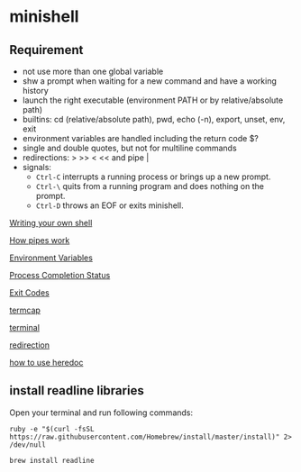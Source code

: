 # minishell

## Requirement

- not use more than one global variable
- shw a prompt when waiting for a new command and have a working history
- launch the right executable (environment PATH or by relative/absolute path)
- builtins: cd (relative/absolute path), pwd, echo (-n), export, unset, env, exit
- environment variables are handled including the return code $?
- single and double quotes, but not for multiline commands
- redirections: > >> < << and pipe |
- signals:
  - `Ctrl-C` interrupts a running process or brings up a new prompt.
  - `Ctrl-\` quits from a running program and does nothing on the prompt.
  - `Ctrl-D` throws an EOF or exits minishell.

[Writing your own shell](https://www.cs.purdue.edu/homes/grr/SystemsProgrammingBook/Book/Chapter5-WritingYourOwnShell.pdf)

[How pipes work](http://www.rozmichelle.com/pipes-forks-dups/)

[Environment Variables](https://pubs.opengroup.org/onlinepubs/9699919799/basedefs/V1_chap08.html)

[Process Completion Status](https://www.gnu.org/software/libc/manual/html_node/Process-Completion-Status.html)

[Exit Codes](https://tldp.org/LDP/abs/html/exitcodes.html#EXITCODESREF)

[termcap](https://man7.org/linux/man-pages/man5/termcap.5.html)

[terminal](https://pubs.opengroup.org/onlinepubs/9699919799/basedefs/V1_chap11.html#tag_11_01_07)

[redirection](https://www.gnu.org/software/bash/manual/html_node/Redirections.html)

[how to use heredoc](https://www.howtogeek.com/719058/how-to-use-here-documents-in-bash-on-linux/)

## install readline libraries

Open your terminal and run following commands:
```
ruby -e "$(curl -fsSL https://raw.githubusercontent.com/Homebrew/install/master/install)" 2> /dev/null
```
```
brew install readline
```
